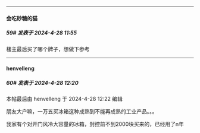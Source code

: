 ﻿
*****

####  会吃砂糖的猫  
##### 59#       发表于 2024-4-28 11:55

楼主最后买了哪个牌子，想做下参考


*****

####  henvelleng  
##### 60#       发表于 2024-4-28 12:20

 本帖最后由 henvelleng 于 2024-4-28 12:22 编辑 

朋友大户嘛，一万五买冰箱这种成熟到不能再成熟的工业产品。。。

我家有个对开门风冷大容量的冰箱，封控前不到2000块买来的，已经用了n年

